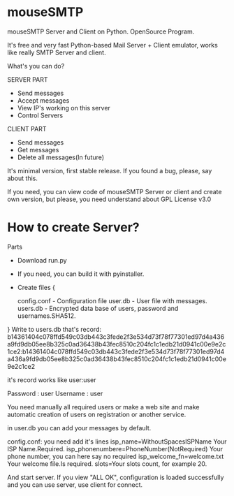 # mouseSMTP
mouseSMTP Server and Client on Python. OpenSource Program.

It's free and very fast Python-based Mail Server + Client emulator, works like really SMTP Server and client.

What's you can do?

SERVER PART
 - Send messages
 - Accept messages
 - View IP's working on this server
 - Control Servers
 
CLIENT PART
 - Send messages
 - Get messages
 - Delete all messages(In future)

It's minimal version, first stable release. If you found a bug, please, say about this.

If you need, you can view code of mouseSMTP Server or client and create own version, but please, you need understand about GPL License v3.0

# How to create Server?

Parts
 - Download run.py
 - If you need, you can build it with pyinstaller.
 - Create files {
 
    config.conf - Configuration file
    user.db - User file with messages.
    users.db - Encrypted data base of users, password and usernames.SHA512.
 
 }
 Write to users.db that's record:
    b14361404c078ffd549c03db443c3fede2f3e534d73f78f77301ed97d4a436a9fd9db05ee8b325c0ad36438b43fec8510c204fc1c1edb21d0941c00e9e2c1ce2:b14361404c078ffd549c03db443c3fede2f3e534d73f78f77301ed97d4a436a9fd9db05ee8b325c0ad36438b43fec8510c204fc1c1edb21d0941c00e9e2c1ce2

it's record works like
user:user

Password : user
Username : user

You need manually all required users or make a web site and make automatic creation of users on registration or another service.

in user.db you can add your messages by default.

config.conf:
 you need add it's lines
 isp_name=WithoutSpacesISPName Your ISP Name.Required.
 isp_phonenumbere=PhoneNumber(NotRequired) Your phone number, you can here say no required
 isp_welcome_fn=welcome.txt Your welcome file.Is required.
 slots=Your slots count, for example 20.

And start server. If you view "ALL OK", configuration is loaded successfully and you can use server, use client for connect.
